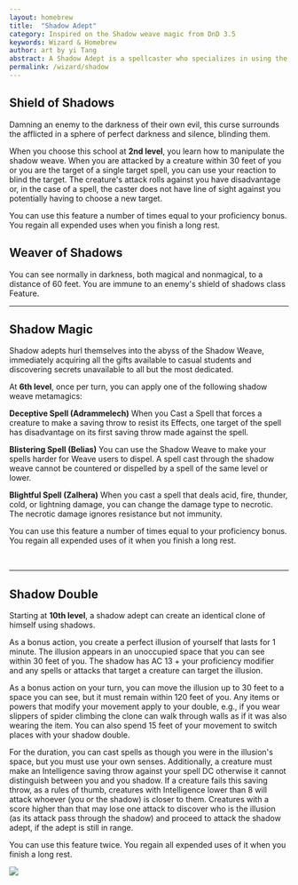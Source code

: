 ```yaml
---
layout: homebrew
title:  "Shadow Adept"
category: Inspired on the Shadow weave magic from DnD 3.5
keywords: Wizard & Homebrew
author: art by yi Tang
abstract: A Shadow Adept is a spellcaster who specializes in using the Shadow Weave. They fearlessly reach out to the Shadow Weave for power and knowledge.
permalink: /wizard/shadow
---
```




## Shield of Shadows

<i class="ra ra-hood ra-2x"></i> Damning an enemy to the darkness of their own evil, this curse surrounds the afflicted in a sphere of perfect darkness and silence, blinding them.

When you choose this school at **2nd level**, you learn how to manipulate the shadow weave. When you are attacked by a creature within 30 feet of you or you are the target of a single target spell, you can use your reaction to blind the target. The creature's attack rolls against you 
have disadvantage or, in the case of a spell, the caster does not have line of sight against you potentially having to choose a new target.

You can use this feature a number of times equal to your proficiency bonus. You regain all expended uses when you finish a long rest.


## Weaver of Shadows

<i class="ra ra-bleeding-eye"></i> You can see normally in darkness, both magical and nonmagical, to a distance of 60 feet. You are immune to an enemy's shield of shadows class Feature.


___


## Shadow Magic

Shadow adepts hurl themselves into the abyss of the Shadow Weave, immediately acquiring all the gifts available to casual students and discovering secrets unavailable to all but the most dedicated.

At **6th level**, once per turn, you can apply one of the following shadow weave metamagics:



<span class="glyphicon glyphicon-eye-close"></span> **Deceptive Spell (Adrammelech)** When you Cast a Spell that forces a creature to make a saving throw to resist its Effects, one target of the spell has disadvantage on its first saving throw made against the spell.

<span class="glyphicon glyphicon-remove"></span> **Blistering Spell (Belias)** You can use the Shadow Weave to make your spells harder for Weave users to dispel. A spell cast through the shadow weave cannot be countered or dispelled by a spell of the same level or lower. 

<i class="ra ra-skull"></i> **Blightful Spell (Zalhera)** When you cast a spell that deals acid, fire, thunder, cold, or lightning damage, you can change the damage type to necrotic. The necrotic damage ignores resistance but not immunity.


 


You can use this feature a number of times equal to your proficiency bonus. You regain all expended uses of it when you finish a long rest.



<br>

___


## Shadow Double

<i class="ra ra-double-team"></i> Starting at **10th level**,  a shadow adept can create an identical clone of himself using shadows.


As a bonus action, you create a perfect illusion of yourself that lasts for 1 minute. The illusion appears in an unoccupied space that you can see within 30 feet of you. The shadow has AC 13 + your proficiency modifier and any spells or attacks that target a creature can target the illusion. 


As a bonus action on your turn, you can move the illusion up to 30 feet to a space you can see, but it must remain within 120 feet of you.
Any items or powers that modify your movement apply to your double, e.g., if you wear slippers of spider climbing the clone can walk through walls as if it was also wearing the item. You can also spend 15 feet of your movement to switch places with your shadow double.


For the duration, you can cast spells as though you were in the illusion's space, but you must use your own senses. 
Additionally, a creature must make an Intelligence saving throw against your spell DC otherwise it cannot distinguish between you and you shadow. If a creature fails this saving throw, as a rules of thumb, creatures with Intelligence lower than 8 will attack whoever (you or the shadow) is closer to them. Creatures with a score higher than that may lose one attack to discover who is the illusion (as its attack pass through the shadow) and proceed to attack the shadow adept, if the adept is still in range. 


You can use this feature twice. You regain all expended uses of it when you finish a long rest.  

<img
  src='https://i.pinimg.com/564x/cb/c0/3d/cbc03dbacfc6e0917afc9b913dc92d5b.jpg'
  style='style=overflow: hidden; mix-blend-mode:multiply'/>